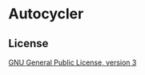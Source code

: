 # Autocycler





## License

[GNU General Public License, version 3](https://www.gnu.org/licenses/gpl-3.0.html)
